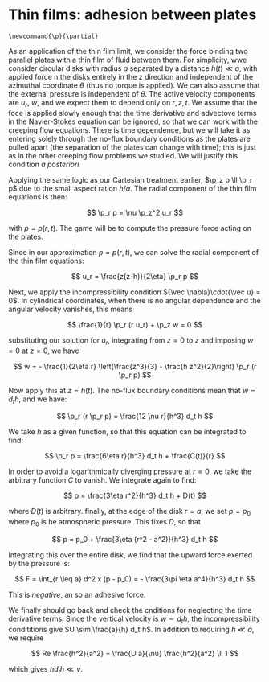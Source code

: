 # Thin films: adhesion between plates

```{math}
\newcommand{\p}{\partial}
```

As an application of the thin film limit, we consider the force binding
two parallel plates with a thin film of fluid between them. For simplicity,
wwe consider circular disks with radius $a$ separated by a distance 
$h(t)\ll a$, with applied force n the disks
entirely in the $z$ direction and independent of the azimuthal coordinate 
$\theta$ (thus no torque is applied). We can also assume that the 
external pressure is independent of $\theta$. The active velocity
components are $u_r$, $w$, and we expect them to depend only on $r,z,t$. 
We assume that the foce is applied slowly enough that the time derivative
and advectove terms in the Navier-Stokes equation can be ignored, so that
we can work with the creeping flow equations. There is time
dependence, but we will take it as entering solely through the
no-flux boundary conditions as the plates are pulled apart (the separation
of the plates can change with time); this is just as in the other
creeping flow problems we studied. We will justify this condition 
*a posteriori*

Applying the same logic as our Cartesian treatment earlier, $\p_z p \ll \p_r p$
due to the small aspect ration $h/a$. The radial component of the thin
film equations is then:

$$
	\p_r p = \nu \p_z^2 u_r
$$

with $p = p(r,t)$. The game will be to compute the pressure force acting on 
the plates.

Since in our approximation $p = p(r,t)$, we can solve the radial component
of the thin film equations:

$$
	u_r = \frac{z(z-h)}{2\eta} \p_r p
$$

Next, we apply the incompressibility condition ${\vec \nabla}\cdot{\vec u} = 0$.
In cylindrical coordinates, when there is no angular dependence and the
angular velocity vanishes, this means

$$
	\frac{1}{r} \p_r (r u_r) + \p_z w = 0
$$

substituting our solution for $u_r$, integrating from $z = 0$ to $z$
and imposing $w = 0$ at $z = 0$, we have

$$
	w = - \frac{1}{2\eta r} \left(\frac{z^3}{3} - \frac{h z^2}{2}\right)
	\p_r (r \p_r p)
$$

Now apply this at $z = h(t)$.  The no-flux boundary conditions mean that 
$w = d_t h$, and we have:

$$
	\p_r (r \p_r p) = \frac{12 \nu r}{h^3} d_t h
$$

We take $h$ as a given function, so that this equation can be
integrated to find:

$$
	\p_r p = \frac{6\eta r}{h^3} d_t h + \frac{C(t)}{r}
$$

In order to avoid a logarithmically diverging pressure at $r = 0$, 
we take the arbitrary function $C$ to vanish. We integrate again to find:

$$
	p = \frac{3\eta r^2}{h^3} d_t h + D(t)
$$

where $D(t)$ is arbitrary. finally, at the edge of the disk $r = a$, 
we set $p = p_0$ where $p_0$ is he atmospheric pressure. This fixes $D$, so that

$$
	p = p_0 + \frac{3\eta (r^2 - a^2)}{h^3} d_t h
$$

Integrating this over the entire disk, we find that the upward force
exerted by the pressure is:

$$
	F = \int_{r \leq a} d^2 x (p - p_0) = - \frac{3\pi \eta a^4}{h^3} d_t h
$$

This is *negative*, an so an adhesive force. 

We finally should go back and check the cnditions for neglecting 
the time derivative terms. Since the vertical velocity is $w \sim d_t h$, 
the incompressibility condititions give $U \sim \frac{a}{h} d_t h$. 
In addition to requiring $h \ll a$, we require

$$
	Re \frac{h^2}{a^2} = \frac{U a}{\nu}  \frac{h^2}{a^2} \ll 1
$$

which gives $h d_t h \ll \nu$.



